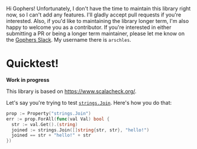 Hi Gophers! Unfortunately, I don't have the time to maintain this library right now, so I can't add any features. I'll gladly accept pull requests if you're interested. Also, if you'd like to maintaining the library longer term, I'm also happy to welcome you as a contributor. If you're interested in either submitting a PR or being a longer term maintainer, please let me know on the [Gophers Slack](https://invite.slack.golangbridge.org/). My username there is `arschles`.

# Quicktest!

__Work in progress__

This library is based on https://www.scalacheck.org/.

Let's say you're trying to test [`strings.Join`](https://godoc.org/strings#Join). Here's how you do that:

```go
prop := Property("strings.Join")
err := prop.ForAll(func(val Val) bool {
  str := val.Get().(string)
  joined := strings.Join([]string{str, str}, "hello!")
  joined == str + "hello!" + str
})
```
